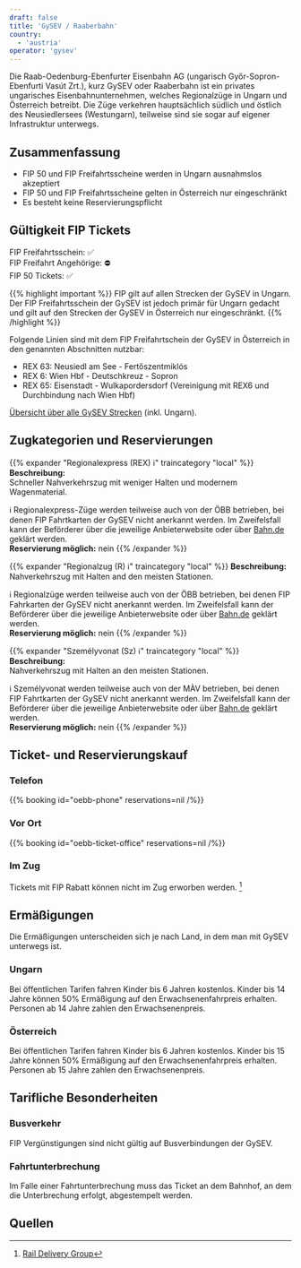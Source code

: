 ```yaml
---
draft: false
title: 'GySEV / Raaberbahn'
country:
  - 'austria'
operator: 'gysev'
---
```


Die Raab-Oedenburg-Ebenfurter Eisenbahn AG (ungarisch Győr-Sopron-Ebenfurti Vasút Zrt.), kurz GySEV oder Raaberbahn ist ein privates ungarisches Eisenbahnunternehmen, welches Regionalzüge in Ungarn und Österreich betreibt. Die Züge verkehren hauptsächlich südlich und östlich des Neusiedlersees (Westungarn), teilweise sind sie sogar auf eigener Infrastruktur unterwegs.

## Zusammenfassung

- FIP 50 und FIP Freifahrtsscheine werden in Ungarn ausnahmslos akzeptiert
- FIP 50 und FIP Freifahrtsscheine gelten in Österreich nur eingeschränkt
- Es besteht keine Reservierungspflicht

## Gültigkeit FIP Tickets

FIP Freifahrtsschein: ✅ \
FIP Freifahrt Angehörige: ⛔ \
FIP 50 Tickets: ✅

{{% highlight important %}}
FIP gilt auf allen Strecken der GySEV in Ungarn. Der FIP Freifahrtsschein der GySEV ist jedoch primär für Ungarn gedacht und gilt auf den Strecken der GySEV in Österreich nur eingeschränkt.
{{% /highlight %}}

Folgende Linien sind mit dem FIP Freifahrtschein der GySEV in Österreich in den genannten Abschnitten nutzbar:

- REX 63: Neusiedl am See - Fertőszentmiklós
- REX 6: Wien Hbf - Deutschkreuz - Sopron
- REX 65: Eisenstadt - Wulkapordersdorf (Vereinigung mit REX6 und Durchbindung nach Wien Hbf)

[Übersicht über alle GySEV Strecken](https://www2.GySEV.hu/de/vasutvonalak) (inkl. Ungarn).

## Zugkategorien und Reservierungen

{{% expander "Regionalexpress (REX) ℹ️" traincategory "local" %}}
**Beschreibung:** \
Schneller Nahverkehrszug mit weniger Halten und modernem Wagenmaterial.

ℹ️ Regionalexpress-Züge werden teilweise auch von der ÖBB betrieben, bei denen FIP Fahrtkarten der GySEV nicht anerkannt werden. Im Zweifelsfall kann der Beförderer über die jeweilige Anbieterwebsite oder über [Bahn.de](https://www.bahn.de) geklärt werden. \
**Reservierung möglich:** nein
{{% /expander %}}

{{% expander "Regionalzug (R) ℹ️" traincategory "local" %}}
**Beschreibung:** \
Nahverkehrszug mit Halten and den meisten Stationen.

ℹ️ Regionalzüge werden teilweise auch von der ÖBB betrieben, bei denen FIP Fahrkarten der GySEV nicht anerkannt werden. Im Zweifelsfall kann der Beförderer über die jeweilige Anbieterwebsite oder über [Bahn.de](https://www.bahn.de) geklärt werden. \
**Reservierung möglich:** nein
{{% /expander %}}

{{% expander "Személyvonat (Sz) ℹ️" traincategory "local" %}}
**Beschreibung:** \
Nahverkehrszug mit Halten an den meisten Stationen.

ℹ️ Személyvonat werden teilweise auch von der MÀV betrieben, bei denen FIP Fahrtkarten der GySEV nicht anerkannt werden. Im Zweifelsfall kann der Beförderer über die jeweilige Anbieterwebsite oder über [Bahn.de](https://www.bahn.de) geklärt werden. \
**Reservierung möglich:** nein
{{% /expander %}}

## Ticket- und Reservierungskauf

### Telefon

{{% booking id="oebb-phone" reservations=nil /%}}

### Vor Ort

{{% booking id="oebb-ticket-office" reservations=nil /%}}

### Im Zug

Tickets mit FIP Rabatt können nicht im Zug erworben werden. [^1]

## Ermäßigungen

Die Ermäßigungen unterscheiden sich je nach Land, in dem man mit GySEV unterwegs ist.

### Ungarn

Bei öffentlichen Tarifen fahren Kinder bis 6 Jahren kostenlos. Kinder bis 14 Jahre können 50% Ermäßigung auf den Erwachsenenfahrpreis erhalten. Personen ab 14 Jahre zahlen den Erwachsenenpreis.

### Österreich

Bei öffentlichen Tarifen fahren Kinder bis 6 Jahren kostenlos. Kinder bis 15 Jahre können 50% Ermäßigung auf den Erwachsenenfahrpreis erhalten. Personen ab 15 Jahre zahlen den Erwachsenenpreis.

## Tarifliche Besonderheiten

### Busverkehr

FIP Vergünstigungen sind nicht gültig auf Busverbindungen der GySEV.

### Fahrtunterbrechung

Im Falle einer Fahrtunterbrechung muss das Ticket an dem Bahnhof, an dem die Unterbrechung erfolgt, abgestempelt werden.

## Quellen

[^1]: [Rail Delivery Group](https://www.raildeliverygroup.com/rst/europe-and-fip.html#Tips)
